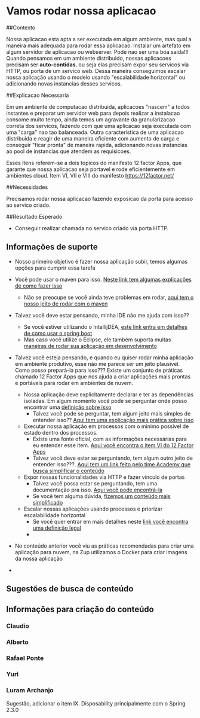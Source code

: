 # Vamos rodar nossa aplicacao

##Contexto

Nossa aplicacao esta apta a ser executada em algum ambiente, mas qual a maneira mais adequada para rodar essa aplicacao. Instalar um artefato em algum servidor de aplicacao ou webserver. Pode nao ser uma boa saida!!!
Quando pensamos em um ambiente distribuido, nossas aplicacoes precisam ser **auto-contidas**, ou seja elas precisam expor seu servicos via HTTP, ou porta de um servico web.
Dessa maneira conseguimos escalar nossa aplicação usando o modelo usando "escalabilidade horizontal" ou adicionando novas instancias desses servicos.

##Explicacao Necessaria

Em um ambiente de computacao distribuida, aplicacoes "nascem" a todos instantes e preparar um servidor web para depois realizar a instalacao consome muito tempo, ainda temos um agravante da granularizacao correta dos servicos, fazendo com que uma aplicacao seja executada com uma "carga" nao tao balanceada.
Outra caracteristica de uma aplicacao distribuida e reagir de uma maneira eficiente com aumento de carga e conseguir "ficar pronta" de maneira rapida, adicionando novas instancias ao pool de instancias que atendem as requisicoes.

Esses itens referem-se a dois topicos do manifesto 12 factor Apps, que garante que nossa aplicacao seja portavel e rode eficientemente em ambientes cloud. Item VI, VII e VIII do manifesto
https://12factor.net/


##Necessidades

Precisamos rodar nossa aplicacao fazendo exposicao da porta para acesso ao servico criado.


##Resultado Esperado
- Conseguir realizar chamada no servico criado via porta HTTP.

## Informações de suporte

* Nosso primeiro objetivo é fazer nossa aplicação subir, temos algumas opções para cumprir essa tarefa
 * Você pode usar o maven para isso. [Neste link tem algumas explicações de como fazer isso](https://docs.spring.io/spring-boot/docs/current/maven-plugin/reference/html/#run)
   * Não se preocupe se você ainda teve problemas em rodar, [aqui tem o nosso jeito de rodar com o maven](../informacao_suporte/maven-spring.boot-run.md) 
 * Talvez você deve estar pensando, minha IDE não me ajuda com isso??
   * Se você estiver utilizando o IntellijDEA, [este link entra em detalhes de como usar o spring boot](https://www.jetbrains.com/help/idea/spring-boot.html)
   * Mas caso você utilize o Eclipse, ele também suporta muitas [maneiras de rodar sua aplicação em desenvolvimento](https://www.eclipse.org/community/eclipse_newsletter/2018/february/springboot.php)  
   
* Talvez você esteja pensando, e quando eu quiser rodar minha aplicação em ambiente produtivo, esse não me parece ser um jeito plausível. Como posso prepará-la 
para isso??? Existe um conjunto de práticas chamado 12 Factor Apps que nos ajuda a criar aplicações mais prontas e portáveis para rodar em ambientes de nuvem.
  * Nossa aplicação deve explicitamente declarar e ter as dependências isoladas. Em algum momento você pode se perguntar onde posso encontrar uma [definição sobre isso](https://12factor.net/pt_br/dependencies)  
    * Talvez você pode se perguntar, tem algum jeito mais simples de entender isso?? [Aqui tem uma explicação mais prática sobre isso](../informacao_procedural/twelve-factor-dependencies.md)  
  * Executar nossa aplicação em processos com o minimo possível de estado dentro dos processos.
    * Existe uma fonte oficial, com as informações necessárias para eu entender esse item. [Aqui você encontra o item VI do 12 Factor Apps](https://12factor.net/pt_br/processes)
    * Talvez você deve estar se perguntando, tem algum outro jeito de entender isso???. [Aqui tem um link feito pelo time Academy que busca simplificar o conteúdo](../informacao_procedural/twelve-factor-processes.md) 
  * Expor nossas funcionalidades via HTTP e fazer vínculo de portas
    * Talvez você possa estar se perguntando, tem uma documentação pra isso. [Aqui você pode encontrá-la](https://12factor.net/pt_br/port-binding)
    * Se você tem alguma dúvida, [fizemos um conteúdo mais simplificado](../informacao_procedural/twelve-port-binding.md)
  * Escalar nossas aplicações usando processos e priorizar escalabilidade horizontal
    * Se você quer entrar em mais detalhes neste [link você encontra uma definição legal](https://12factor.net/pt_br/concurrency)
    * 
* No conteúdo anterior você viu as práticas recomendadas para criar uma aplicação para nuvem, na Zup utilizamos o Docker para criar imagens da nossa aplicação
 *         
      



## Sugestões de busca de conteúdo

## Informações para criação do conteúdo

### Claudio

### Alberto

### Rafael Ponte

### Yuri

### Luram Archanjo

Sugestão, adicionar o item IX. Disposability principalmente com o Spring 2.3.0

